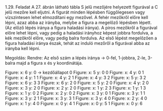 1.29. Feladat
A 27. ábrán látható tábla S jelű mezőjére helyezett figurával a C jelű mezőre kell eljutni. 
A figurát minden lépésben függőlegesen vagy vízszintesen lehet elmozdítani egy mezővel.
A fehér mezőkről előre kell lépni, azaz abba az irányba, melybe a figura a megelőző lépésben lépett. 
(Az előző lépés iránya a figura haladási iránya). A piros mezőkről a figurával előre lehet lépni,
vagy pedig a haladási irányhoz képest jobbra fordulva, a kék mezőkről előre, vagy pedig balra fordulva.
Az első lépést megelőzően a figura haladási iránya észak, tehát az induló mezőről a figurával abba az irányba kell lépni.

Megoldás:
Rendre: Az első szám a lépés iránya -> 0-fel, 1-jobbra, 2-le, 3-balra majd a figura x és y koordinátája.

Figure: x: 6 y: 0 -> kezdőállapot
0 Figure: x: 5 y: 0
0 Figure: x: 4 y: 0
1 Figure: x: 4 y: 1
1 Figure: x: 4 y: 2
1 Figure: x: 4 y: 3
2 Figure: x: 5 y: 3
2 Figure: x: 6 y: 3
3 Figure: x: 6 y: 2
0 Figure: x: 5 y: 2
0 Figure: x: 4 y: 2
0 Figure: x: 3 y: 2
0 Figure: x: 2 y: 2
0 Figure: x: 1 y: 2
3 Figure: x: 1 y: 1
3 Figure: x: 1 y: 0
2 Figure: x: 2 y: 0
2 Figure: x: 3 y: 0
1 Figure: x: 3 y: 1
1 Figure: x: 3 y: 2
1 Figure: x: 3 y: 3
1 Figure: x: 3 y: 4
0 Figure: x: 2 y: 4
0 Figure: x: 1 y: 4
0 Figure: x: 0 y: 4
1 Figure: x: 0 y: 5
1 Figure: x: 0 y: 6
